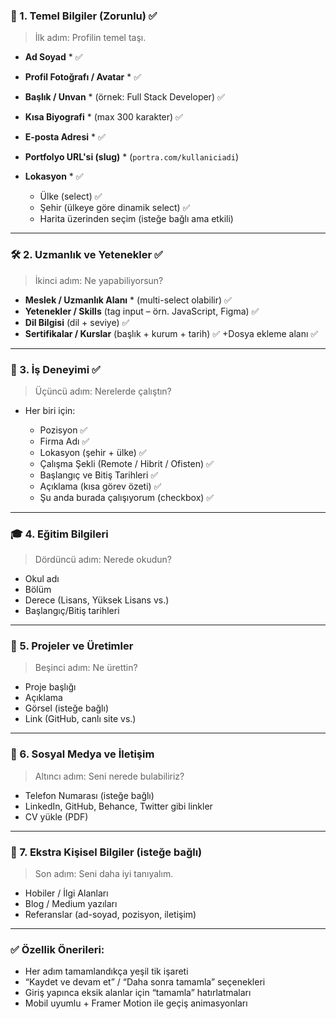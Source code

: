 ### 🧩 1. **Temel Bilgiler** (Zorunlu) ✅

> İlk adım: Profilin temel taşı.

* **Ad Soyad** \* ✅
* **Profil Fotoğrafı / Avatar** \*  ✅
* **Başlık / Unvan** \* (örnek: Full Stack Developer) ✅
* **Kısa Biyografi** \* (max 300 karakter) ✅
* **E-posta Adresi** \* ✅
* **Portfolyo URL'si (slug)** \* (`portra.com/kullaniciadi`)
* **Lokasyon** \* ✅

  * Ülke (select) ✅
  * Şehir (ülkeye göre dinamik select) ✅
  * Harita üzerinden seçim (isteğe bağlı ama etkili)

---

### 🛠️ 2. **Uzmanlık ve Yetenekler** ✅

> İkinci adım: Ne yapabiliyorsun?

* **Meslek / Uzmanlık Alanı** \* (multi-select olabilir)  ✅
* **Yetenekler / Skills** (tag input – örn. JavaScript, Figma)  ✅
* **Dil Bilgisi** (dil + seviye) ✅
* **Sertifikalar / Kurslar** (başlık + kurum + tarih) ✅
+Dosya ekleme alanı ✅

---

### 🧳 3. **İş Deneyimi** ✅

> Üçüncü adım: Nerelerde çalıştın?

* Her biri için:

  * Pozisyon ✅
  * Firma Adı ✅
  * Lokasyon (şehir + ülke) ✅ 
  - Çalışma Şekli (Remote / Hibrit / Ofisten) ✅
  * Başlangıç ve Bitiş Tarihleri ✅
  * Açıklama (kısa görev özeti) ✅
  * Şu anda burada çalışıyorum (checkbox) ✅
---

### 🎓 4. **Eğitim Bilgileri**

> Dördüncü adım: Nerede okudun?

* Okul adı
* Bölüm
* Derece (Lisans, Yüksek Lisans vs.)
* Başlangıç/Bitiş tarihleri

---

### 🧠 5. **Projeler ve Üretimler**

> Beşinci adım: Ne ürettin?

* Proje başlığı
* Açıklama
* Görsel (isteğe bağlı)
* Link (GitHub, canlı site vs.)

---

### 🔗 6. **Sosyal Medya ve İletişim**

> Altıncı adım: Seni nerede bulabiliriz?

* Telefon Numarası (isteğe bağlı)
* LinkedIn, GitHub, Behance, Twitter gibi linkler
* CV yükle (PDF)

---

### 💬 7. **Ekstra Kişisel Bilgiler** (isteğe bağlı)

> Son adım: Seni daha iyi tanıyalım.

* Hobiler / İlgi Alanları
* Blog / Medium yazıları
* Referanslar (ad-soyad, pozisyon, iletişim)

---

### ✅ Özellik Önerileri:

* Her adım tamamlandıkça yeşil tik işareti
* “Kaydet ve devam et” / “Daha sonra tamamla” seçenekleri
* Giriş yapınca eksik alanlar için “tamamla” hatırlatmaları
* Mobil uyumlu + Framer Motion ile geçiş animasyonları

